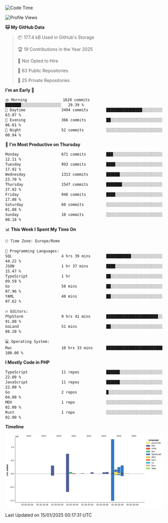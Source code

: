 <!--START_SECTION:waka-->
![Code Time](http://img.shields.io/badge/Code%20Time-5%2C540%20hrs%2056%20mins-blue)

![Profile Views](http://img.shields.io/badge/Profile%20Views-0-blue)

**🐱 My GitHub Data** 

> 📦 177.4 kB Used in GitHub's Storage 
 > 
> 🏆 19 Contributions in the Year 2025
 > 
> 🚫 Not Opted to Hire
 > 
> 📜 63 Public Repositories 
 > 
> 🔑 25 Private Repositories 
 > 
**I'm an Early 🐤** 

```text
🌞 Morning                1628 commits        ███████░░░░░░░░░░░░░░░░░░   29.39 % 
🌆 Daytime                3494 commits        ████████████████░░░░░░░░░   63.07 % 
🌃 Evening                366 commits         ██░░░░░░░░░░░░░░░░░░░░░░░   06.61 % 
🌙 Night                  52 commits          ░░░░░░░░░░░░░░░░░░░░░░░░░   00.94 % 
```
📅 **I'm Most Productive on Thursday** 

```text
Monday                   671 commits         ███░░░░░░░░░░░░░░░░░░░░░░   12.11 % 
Tuesday                  993 commits         ████░░░░░░░░░░░░░░░░░░░░░   17.92 % 
Wednesday                1313 commits        ██████░░░░░░░░░░░░░░░░░░░   23.70 % 
Thursday                 1547 commits        ███████░░░░░░░░░░░░░░░░░░   27.92 % 
Friday                   946 commits         ████░░░░░░░░░░░░░░░░░░░░░   17.08 % 
Saturday                 60 commits          ░░░░░░░░░░░░░░░░░░░░░░░░░   01.08 % 
Sunday                   10 commits          ░░░░░░░░░░░░░░░░░░░░░░░░░   00.18 % 
```


📊 **This Week I Spent My Time On** 

```text
🕑︎ Time Zone: Europe/Rome

💬 Programming Languages: 
SQL                      4 hrs 39 mins       ███████████░░░░░░░░░░░░░░   44.22 % 
JSON                     1 hr 37 mins        ████░░░░░░░░░░░░░░░░░░░░░   15.47 % 
TypeScript               1 hr                ██░░░░░░░░░░░░░░░░░░░░░░░   09.59 % 
Go                       50 mins             ██░░░░░░░░░░░░░░░░░░░░░░░   07.96 % 
YAML                     48 mins             ██░░░░░░░░░░░░░░░░░░░░░░░   07.62 % 

🔥 Editors: 
PhpStorm                 9 hrs 41 mins       ███████████████████████░░   91.80 % 
GoLand                   51 mins             ██░░░░░░░░░░░░░░░░░░░░░░░   08.20 % 

💻 Operating System: 
Mac                      10 hrs 33 mins      █████████████████████████   100.00 % 
```

**I Mostly Code in PHP** 

```text
TypeScript               11 repos            ██████░░░░░░░░░░░░░░░░░░░   22.00 % 
JavaScript               11 repos            ██████░░░░░░░░░░░░░░░░░░░   22.00 % 
Go                       2 repos             █░░░░░░░░░░░░░░░░░░░░░░░░   04.00 % 
MDX                      1 repo              ░░░░░░░░░░░░░░░░░░░░░░░░░   02.00 % 
Rust                     1 repo              ░░░░░░░░░░░░░░░░░░░░░░░░░   02.00 % 
```



**Timeline**

![Lines of Code chart](https://raw.githubusercontent.com/frnwtr/frnwtr/main/assets/bar_graph.png)


 Last Updated on 15/01/2025 00:17:31 UTC
<!--END_SECTION:waka-->